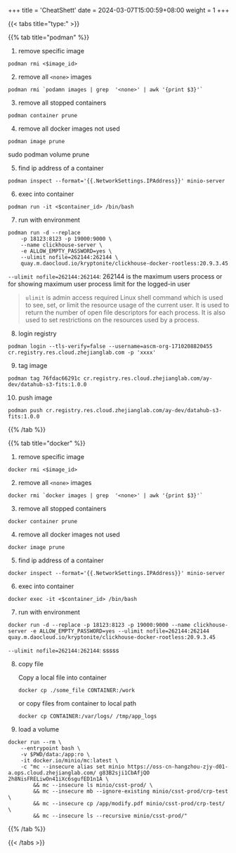 +++
title = 'CheatShett'
date = 2024-03-07T15:00:59+08:00
weight = 1
+++

{{< tabs title="type:" >}}

{{% tab title="podman" %}}
1. remove specific image
```shell
podman rmi <$image_id>
```

2. remove all `<none>` images
```shell
podman rmi `podamn images | grep  '<none>' | awk '{print $3}'`
```

3. remove all stopped containers
```shell
podman container prune
```

4. remove all docker images not used
```shell
podman image prune
```

sudo podman volume prune

5. find ip address of a container
```shell
podman inspect --format='{{.NetworkSettings.IPAddress}}' minio-server
```

6. exec into container
```shell
podman run -it <$container_id> /bin/bash
```

7. run with environment
```shell
podman run -d --replace 
    -p 18123:8123 -p 19000:9000 \
    --name clickhouse-server \
    -e ALLOW_EMPTY_PASSWORD=yes \
    --ulimit nofile=262144:262144 \
    quay.m.daocloud.io/kryptonite/clickhouse-docker-rootless:20.9.3.45 
```
`--ulimit nofile=262144:262144`: 262144 is the maximum users process or for showing maximum user process limit for the logged-in user
> `ulimit` is admin access required Linux shell command which is used to see, set, or limit the resource usage of the current user. It is used to return the number of open file descriptors for each process. It is also used to set restrictions on the resources used by a process.

8. login registry
```shell
podman login --tls-verify=false --username=ascm-org-1710208820455 cr.registry.res.cloud.zhejianglab.com -p 'xxxx'
```

9. tag image
```shell
podman tag 76fdac66291c cr.registry.res.cloud.zhejianglab.com/ay-dev/datahub-s3-fits:1.0.0
```

10. push image
```shell
podman push cr.registry.res.cloud.zhejianglab.com/ay-dev/datahub-s3-fits:1.0.0
```
{{% /tab %}}

{{% tab title="docker" %}}
1. remove specific image
```shell
docker rmi <$image_id>
```

2. remove all `<none>` images
```shell
docker rmi `docker images | grep  '<none>' | awk '{print $3}'`
```

3. remove all stopped containers
```shell
docker container prune
```

4. remove all docker images not used
```shell
docker image prune
```

5. find ip address of a container
```shell
docker inspect --format='{{.NetworkSettings.IPAddress}}' minio-server
```

6. exec into container
```shell
docker exec -it <$container_id> /bin/bash
```

7. run with environment
```shell
docker run -d --replace -p 18123:8123 -p 19000:9000 --name clickhouse-server -e ALLOW_EMPTY_PASSWORD=yes --ulimit nofile=262144:262144 quay.m.daocloud.io/kryptonite/clickhouse-docker-rootless:20.9.3.45 
```
`--ulimit nofile=262144:262144`: sssss

8. copy file

    Copy a local file into container
    ```shell
    docker cp ./some_file CONTAINER:/work
    ```
    or  copy files from container to local path
    ```shell
    docker cp CONTAINER:/var/logs/ /tmp/app_logs
    ```
9. load a volume
```shell
docker run --rm \
    --entrypoint bash \
    -v $PWD/data:/app:ro \
    -it docker.io/minio/mc:latest \
    -c "mc --insecure alias set minio https://oss-cn-hangzhou-zjy-d01-a.ops.cloud.zhejianglab.com/ g83B2sji1CbAfjQO 2h8NisFRELiwOn41iXc6sgufED1n1A \
        && mc --insecure ls minio/csst-prod/ \
        && mc --insecure mb --ignore-existing minio/csst-prod/crp-test \
        && mc --insecure cp /app/modify.pdf minio/csst-prod/crp-test/ \
        && mc --insecure ls --recursive minio/csst-prod/"
```

{{% /tab %}}



{{< /tabs >}}


